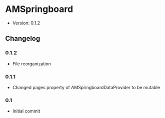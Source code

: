 # AMSpringboard

* Version: 0.1.2

## Changelog

### 0.1.2
 * File reorganization

### 0.1.1
 * Changed pages property of AMSpringboardDataProvider to be mutable

### 0.1
 * Initial commit
